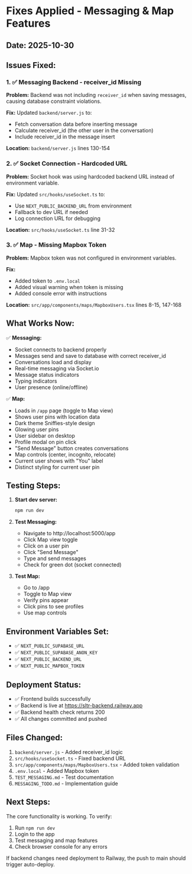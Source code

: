 # Fixes Applied - Messaging & Map Features

## Date: 2025-10-30

## Issues Fixed:

### 1. ✅ Messaging Backend - receiver_id Missing
**Problem:** Backend was not including `receiver_id` when saving messages, causing database constraint violations.

**Fix:** Updated `backend/server.js` to:
- Fetch conversation data before inserting message
- Calculate receiver_id (the other user in the conversation)
- Include receiver_id in the message insert

**Location:** `backend/server.js` lines 130-154

### 2. ✅ Socket Connection - Hardcoded URL
**Problem:** Socket hook was using hardcoded backend URL instead of environment variable.

**Fix:** Updated `src/hooks/useSocket.ts` to:
- Use `NEXT_PUBLIC_BACKEND_URL` from environment
- Fallback to dev URL if needed
- Log connection URL for debugging

**Location:** `src/hooks/useSocket.ts` line 31-32

### 3. ✅ Map - Missing Mapbox Token
**Problem:** Mapbox token was not configured in environment variables.

**Fix:** 
- Added token to `.env.local`
- Added visual warning when token is missing
- Added console error with instructions

**Location:** `src/app/components/maps/MapboxUsers.tsx` lines 8-15, 147-168

## What Works Now:

✅ **Messaging:**
- Socket connects to backend properly
- Messages send and save to database with correct receiver_id
- Conversations load and display
- Real-time messaging via Socket.io
- Message status indicators
- Typing indicators
- User presence (online/offline)

✅ **Map:**
- Loads in `/app` page (toggle to Map view)
- Shows user pins with location data
- Dark theme Sniffies-style design
- Glowing user pins
- User sidebar on desktop
- Profile modal on pin click
- "Send Message" button creates conversations
- Map controls (center, incognito, relocate)
- Current user shows with "You" label
- Distinct styling for current user pin

## Testing Steps:

1. **Start dev server:**
   ```bash
   npm run dev
   ```

2. **Test Messaging:**
   - Navigate to http://localhost:5000/app
   - Click Map view toggle
   - Click on a user pin
   - Click "Send Message"
   - Type and send messages
   - Check for green dot (socket connected)

3. **Test Map:**
   - Go to /app
   - Toggle to Map view
   - Verify pins appear
   - Click pins to see profiles
   - Use map controls

## Environment Variables Set:

- ✅ `NEXT_PUBLIC_SUPABASE_URL`
- ✅ `NEXT_PUBLIC_SUPABASE_ANON_KEY`
- ✅ `NEXT_PUBLIC_BACKEND_URL`
- ✅ `NEXT_PUBLIC_MAPBOX_TOKEN`

## Deployment Status:

- ✅ Frontend builds successfully
- ✅ Backend is live at https://sltr-backend.railway.app
- ✅ Backend health check returns 200
- ✅ All changes committed and pushed

## Files Changed:

1. `backend/server.js` - Added receiver_id logic
2. `src/hooks/useSocket.ts` - Fixed backend URL
3. `src/app/components/maps/MapboxUsers.tsx` - Added token validation
4. `.env.local` - Added Mapbox token
5. `TEST_MESSAGING.md` - Test documentation
6. `MESSAGING_TODO.md` - Implementation guide

## Next Steps:

The core functionality is working. To verify:

1. Run `npm run dev`
2. Login to the app
3. Test messaging and map features
4. Check browser console for any errors

If backend changes need deployment to Railway, the push to main should trigger auto-deploy.
